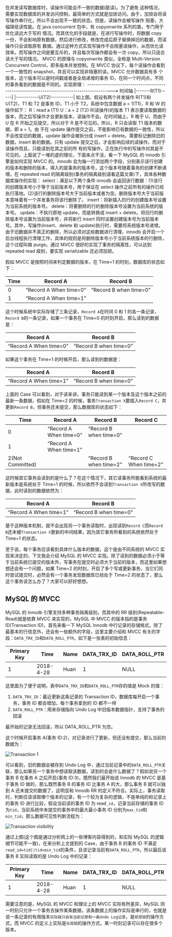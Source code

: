在并发读写数据库时，读操作可能会不一致的数据(脏读)。为了避免 这种情况，需要实现数据库的并发访问控制，最简单的方式就是加锁访问。由于，加锁会将读写操作串行化，所以不会出现不一致的状态。但是，读操作会被写操作 阻塞，大幅降低读性能。在 java concurrent 包中，有 copyonwrite 系列的类，专门用于优化读远大于写的 情况。而其优化的手段就是，在进行写操作时，将数据 copy 一份，不会影响原有数据，然后进行修改，修改完成后原子替换掉旧的数据，而读操作只会读取原有 数据。通过这种方式实现写操作不会阻塞读操作，从而优化读效率。而写操作之间是要互斥的，并且每次写操作都会有一次 copy，所以只适合读大于写的情况。
MVCC 的原理与 copyonwrite 类似，全称是 Multi-Version Concurrent Control，即多版本并发控制。在 MVCC 协议下，每个读操作会看到一个一致性的 snapshot，并且可以实现非阻塞的读。MVCC 允许数据具有多 个版本，这个版本可以是时间戳或者是全局递增的事务 ID，在同一个时间点，不同的事务看到的数据是不同的。实现原理：
------------------------------------------------------------------------------------------> 时间轴
|-------R(T1)-----|
|-----------U(T2)-----------|
如上图，假设有两个并发操作 R(T1)和 U(T2)，T1 和 T2 是事务 ID，T1 小于 T2，系统中包含数据 a = 1(T1)，R 和 W 的操作如下：
R：read a (T1)
U：a = 2 (T2)
R(读操作)的版本 T1 表示要读取数据的版本，而之后写操作才会更新版本，读操作不会。在时间轴上，R 晚于 U，而由于 U 在 R 开始之后提交，所以对于 R 是不可见的。所以，R 只会读取 T1 版本的数据，即 a = 1。由 于在 update 操作提交之前，不能影响已有数据的一致性，所以不会改变旧的数据，update 操作会被拆分成 insert + delete。需要标记删除旧的数据，insert 新的数据。只有 update 提交之后，才会影响后续的读操作。而对于读操作而且，只能读到在其之前的所 有的写操作，正在执行中的写操作对其是不可见的。上面说了一堆的虚的理论，下面来点干活，看一下 MySQL 的 innodb 引擎是如何实现 MVCC 的。innodb 会为每一行添加两个字段，分别表示该行创建的版本和删除的版本，填入的是事务的版本号，这个版本号随着事务的创建不断递增。在 repeated read 的隔离级别(事务的隔离级别请看这篇文章)下，具体各种数据库操作的实现：
select：满足以下两个条件 innodb 会返回该行数据：(1)该行的创建版本号小于等于当前版本号，用于保证在 select 操作之前所有的操作已经执行落地。(2)该行的删除版本号大于当前版本或者为空。删除版本号大于当前版本意味着有一个并发事务将该行删除了。
insert：将新插入的行的创建版本号设置为当前系统的版本号。
delete：将要删除的行的删除版本号设置为当前系统的版本号。
update：不执行原地 update，而是转换成 insert + delete。将旧行的删除版本号设置为当前版本号，并将新行 insert 同时设置创建版本号为当前版本号。其中，写操作(insert、delete 和 update)执行时，需要将系统版本号递增。由于旧数据并不真正的删除，所以必须对这些数据进行清理，innodb 会开启一个后台线程执行清理工作，具体的规则是将删除版本号小于当前系统版本的行删除，这个过程叫做 purge。通过 MVCC 很好的实现了事务的隔离性，可以达到 repeated read 级别，要实现 serializable 还必须加锁。

假如 MVCC 是按照时间来判定数据的版本，在 Time=1 的时刻，数据库的状态如下：

| Time | Record A               | Record B               |
| ---- | ---------------------- | ---------------------- |
| 0    | “Record A When time=0” | “Record B when time=0” |
| 1    | “Record A When time=1” |                        |

这个时候系统中实际存储了三条记录，`Record A`在时间 0 和 1 的各一条记录，`Record B`的一条记录，如果一个事务在 Time=0 的时刻开启，那么读到的数据是：

| Record A               | Record B               |
| ---------------------- | ---------------------- |
| “Record A When time=0” | “Record B when time=0” |

如果这个事务在 Time=1 的时候开启，那么读到的数据是：

| Record A               | Record B               |
| ---------------------- | ---------------------- |
| “Record A When time=1” | “Record B when time=0” |

上面的 Case 可以看到，对于读来讲，事务只能读到某一个版本及这个版本之前的最新一条数据，假如在 Time=2 的时候，事务`Transaction X`要插入`Record C`，并更新`Record B`，但事务还未提交，那么数据库的状态如下：

| Time             | Record A               | Record B               | Record C               |
| ---------------- | ---------------------- | ---------------------- | ---------------------- |
| 0                | “Record A When time=0” | “Record B when time=0” |                        |
| 1                | “Record A When time=1” |                        |                        |
| 2(Not Committed) |                        | “Record B when time=2” | “Record C When time=2” |

这时候其它事务会读到的是什么了？在这个情况下，其它读事务所能看到系统的最新版本是系统处于 Time=1 的时候，所以依然不会读到`Transaction X`所改写的数据，此时读到的数据依然为：

| Record A               | Record B               |
| ---------------------- | ---------------------- |
| “Record A When time=1” | “Record B when time=0” |

基于这种版本机制，就不会出现另一个事务读取时，出现读到`Record C`而`Record B`还未被`Transaction X`更新的中间结果，因为其它事务所看到的系统依然处于 Time=1 的状态。

至于说，每个事务应该看到具体什么版本的数据，这个是由不同系统的 MVCC 实现来决定的，下文我会介绍 MySQL 的 MVCC 实现。除了读到的数据必须小于等于当前系统已提交的版本外，写事务在提交时必须大于当前的版本，而这里如果想想还会有一个问题，如果 Time=2 的时刻，开启了多个写或更新事务，当它们同时尝试提交时，必然会有一个事务发现数据库已经处于 Time=2 的状态了，那么这个事务该怎么办了？大家可以好好想想。

## MySQL 的 MVCC

MySQL 的 Innodb 引擎支持多种事务隔离级别，而其中的 RR 级别(Repeatable-Read)就是依靠 MVCC 来实现的，MySQL 中 MVCC 的版本指的是事务 ID(Transaction ID)，首先来看一下 MySQL Innodb 中行记录的存储格式，除了最基本的行信息外，还会有一些额外的字段，这里主要介绍和 MVCC 有关的字段：`DATA_TRX_ID`和`DATA_ROLL_PTR`，如下是一张表的初始信息：

| Primary Key | Time      | Name | DATA_TRX_ID | DATA_ROLL_PTR |
| ----------- | --------- | ---- | ----------- | ------------- |
| 1           | 2018-4-28 | Huan | 1           | NULL          |

这里面为了便于说明，表中`DATA_TRX_ID`和`DATA_ROLL_PTR`存的值是 Mock 的值：

1.  `DATA_TRX_ID`：最近更新这条记录的 Transaction ID，数据库每开启一个事务，事务 ID 都会增加，每个事务拿到的 ID 都不一样
2.  `DATA_ROLL_PTR`：用来存储指向 Undo Log 中旧版本数据指针，支持了事务的回滚

最开始的记录无法回滚，所以 DATA_ROLL_PTR 为空。

这个时候开启事务 A(事务 ID:2)，对记录进行了更新，但还没有提交，那么当前的数据为：

![Transaction 1](http://sadwxqezc.github.io/HuangHuanBlog/pics/transaction_1.png)

可以看到，旧的数据会被存到 Undo Log 中，通过当前记录中的`DATA_ROLL_PTR`关联，那么如果另一个事务中想读取该数据，读到的会是什么数据了？假如说另一个事务 B 在事务 A 之后开启(事务 ID:3)，既然我们最开始说 Innodb 的 MVCC 是基于事务 ID 做的，那么既然事务 B 的事务 ID 比事务 A 的大，那么事务 B 就可以独到 A 还未提交的数据了，这明显和 Innodb RR 的定义不符合。实际上，事务读取时，判断应该读取哪个版本的记录，有一个较为复杂的逻辑，不是单纯的和记录上的事务 ID 进行比较，假设当前读的事务 ID 为 read`_id`，记录当前存储的事务 ID 为`tid`，当前系统中未提交的事务中的最大最小事务 ID 分别为`max_tid`和`min_tid`，那么数据可见性判断流程为：

![Transaction visibility](http://sadwxqezc.github.io/HuangHuanBlog/pics/transaction_visibility.png)

通过上图(这个图是通过分析网上的一些博客内容得到的，和实际 MySQL 的逻辑细节可能不一致)，在来分析上文提到的 Case，由于事务 B 的事务 ID 不满足`read_id=tid||tid<min_tid`的条件，且该记录当前有`DATA_ROLL_PTR`，所以最后该事务 B 实际读取的是 Undo Log 中的记录：

| Primary Key | Time      | Name | DATA_TRX_ID | DATA_ROLL_PTR |
| ----------- | --------- | ---- | ----------- | ------------- |
| 1           | 2018-4-28 | Huan | 1           | NULL          |

需要注意的是，MySQL 的 MVCC 和理论上的 MVCC 实际有所差异，MySQL 同一时刻只允许一个事务去操作某条数据，该条数据上的操作实际是串行的，也就是说一条记录的有用版本`实际就只会有当前记录和一条Undo Log记录`，是`悲观锁`的操作方式，而 MVCC 的定义上实际是`乐观锁`的操作方式，某一时刻记录可以存在很多个版本。
